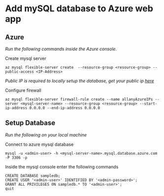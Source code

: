 # Add mySQL database to Azure web app

## Azure
*Run the following commands inside the Azure console.*

Create mysql server
```
az mysql flexible-server create  --resource-group <resource-group> --public-access <IP-Address>
```
*Public IP is required to locally setup the database, get your public ip [here](https://ipinfo.io/ip)*

Configure firewall
```
az mysql flexible-server firewall-rule create --name allanyAzureIPs --server <mysql-server-name> --resource-group <resource-group> --start-ip-address 0.0.0.0 --end-ip-address 0.0.0.0
```

## Setup Database
*Run the following on your local machine*

Connect to azure mysql database
```
mysql -u <admin-user> -h <mysql-server-name>.mysql.database.azure.com -P 3306 -p
```

Inside the mysql console enter the following commands
```
CREATE DATABASE sampledb;
CREATE USER '<admin-user>' IDENTIFIED BY '<admin-password>';
GRANT ALL PRIVILEGES ON sampledb.* TO '<admin-user>';
quit
```